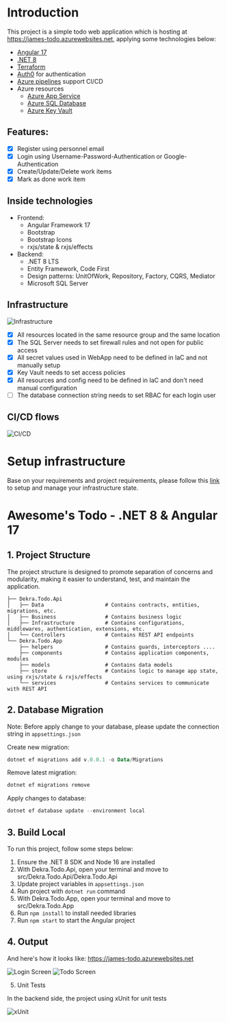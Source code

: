 # Introduction

This project is a simple todo web application which is hosting at https://james-todo.azurewebsites.net, applying some technologies below:
- [Angular 17](https://blog.angular.io/introducing-angular-v17-4d7033312e4b)
- [.NET 8](https://learn.microsoft.com/en-us/dotnet/core/whats-new/dotnet-8/overview)
- [Terraform](https://www.terraform.io)
- [Auth0](https://auth0.com) for authentication
- [Azure pipelines](https://azure.microsoft.com/en-us/products/devops/pipelines) support CI/CD
- Azure resources
    - [Azure App Service](https://azure.microsoft.com/en-us/products/app-service)
    - [Azure SQL Database](https://azure.microsoft.com/en-us/products/azure-sql/database)
    - [Azure Key Vault](https://azure.microsoft.com/en-us/products/key-vault)

## Features:
- [x] Register using personnel email
- [x] Login using Username-Password-Authentication or Google-Authentication
- [x] Create/Update/Delete work items
- [x] Mark as done work item

## Inside technologies

- Frontend:
    - Angular Framework 17
    - Bootstrap
    - Bootstrap Icons
    - rxjs/state & rxjs/effects
- Backend:
    - .NET 8 LTS
    - Entity Framework, Code First
    - Design patterns: UnitOfWork, Repository, Factory, CQRS, Mediator
    - Microsoft SQL Server

## Infrastructure
![Infrastructure](./docs/images/infras.png)

- [x] All resources located in the same resource group and the same location
- [x] The SQL Server needs to set firewall rules and not open for public access
- [x] All secret values used in WebApp need to be defined in IaC and not manually setup
- [x] Key Vault needs to set access policies
- [x] All resources and config need to be defined in IaC and don't need manual configuration
- [ ] The database connection string needs to set RBAC for each login user

## CI/CD flows
![CI/CD](./docs/images/cicd.png)


# Setup infrastructure
Base on your requirements and project requirements, please follow this [link](https://developer.hashicorp.com/terraform/tutorials/azure-get-started) to setup and manage your infrastructure state.


# Awesome's Todo - .NET 8 & Angular 17

## 1. Project Structure

The project structure is designed to promote separation of concerns and modularity, making it easier to understand, test, and maintain the application.

```
├── Dekra.Todo.Api
│   ├── Data                    # Contains contracts, entities, migrations, etc.
│   ├── Business                # Contains business logic
│   ├── Infrastructure          # Contains configurations, middlewares, authentication, extensions, etc.
│   └── Controllers             # Contains REST API endpoints
└── Dekra.Todo.App
    ├── helpers                 # Contains guards, interceptors ....
    ├── components              # Contains application components, modules
    ├── models                  # Contains data models
    ├── store                   # Contains logic to manage app state, using rxjs/state & rxjs/effects
    └── services                # Contains services to communicate with REST API
```
## 2. Database Migration
Note: Before apply change to your database, please update the connection string in `appsettings.json`

Create new migration:
```powershell
dotnet ef migrations add v.0.0.1 -o Data/Migrations
```

Remove latest migration:
```powershell
dotnet ef migrations remove
```

Apply changes to database:
```powershell
dotnet ef database update --environment local
```

## 3. Build Local

To run this project, follow some steps below:

1. Ensure the .NET 8 SDK and Node 16 are installed
2. With Dekra.Todo.Api, open your terminal and move to src/Dekra.Todo.Api/Dekra.Todo.Api
3. Update project variables in `appsettings.json`
4. Run project with `dotnet run` command
5. With Dekra.Todo.App, open your terminal and move to src/Dekra.Todo.App
6. Run `npm install` to install needed libraries
7. Run `npm start` to start the Angular project

## 4. Output
And here's how it looks like: https://james-todo.azurewebsites.net

![Login Screen](./docs/images/login-screen.png)
![Todo Screen](./docs/images/main-screen.png)

5. Unit Tests

In the backend side, the project using xUnit for unit tests

![xUnit](./docs/images/xUnit.PNG)
